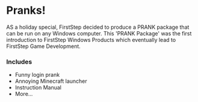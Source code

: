 # Pranks!

AS a holiday special, FirstStep decided to produce a PRANK package that can be run on any Windows computer.  This 'PRANK Package' was the first introduction to FirstStep Windows Products which eventually lead to FirstStep Game Development.

### Includes

- Funny login prank
- Annoying Minecraft launcher
- Instruction Manual
- More...
